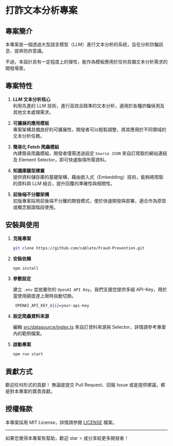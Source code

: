 # 打詐文本分析專案

## 專案簡介

本專案是一個透過大型語言模型（LLM）進行文本分析的系統，旨在分析詐騙訊息、提昇防詐意識。

不過，本設計具有一定程度上的彈性，能作為模板應用於任何具備文本分析需求的開發場景。

## 專案特性

1. **LLM 文本分析核心**  
   利用先進的 LLM 技術，進行高效且精準的文本分析，適用於各種詐騙偵測及其他文本處理需求。

2. **可擴展的應用模板**  
   專案架構具備良好的可擴展性，開發者可以輕鬆調整，將其應用於不同領域的文本分析任務。

3. **簡易化 Fetch 爬蟲模組**  
   內建簡易爬蟲模組，開發者僅需透過設定 `Source JSON` 來自訂爬取的網站連結及 Element Selector，即可快速取得所需資料。

4. **知識庫雛型建置**  
   提供資料儲存庫的基礎架構，藉由嵌入式（Embedding）技術，能夠將爬取的資料與 LLM 結合，提升回覆的準確性與相關性。

5. **前後端不分離架構**  
   初版專案採用前後端不分離的開發模式，便於快速開發與部署，適合作為原型或概念驗證階段使用。

## 安裝與使用

1. **克隆專案**
   ```bash
   git clone https://github.com/cablate/Fraud-Prevention.git
   ```

2. **安裝依賴**
   ```bash
   npm install
   ```
3. **參數設定**
   
   建立 `.env` 並放置你的 `OpenAI API Key`，我們支援您提供多組 API-Key，用於當使用額度達上限時自動切換。
   ```bash
    OPENAI_API_KEY_${i}=your-api-key
   ```
   
5. **設定爬蟲資料來源**
   
   編輯 [src/datasource/index.ts](src/datasource/index.ts) 來自訂資料來源與 Selector，詳情請參考專案內的範例檔案。

6. **啟動專案**
   ```bash
   npm run start
   ```

## 貢獻方式

歡迎任何形式的貢獻！
無論是提交 Pull Request、回報 Issue 或是提供建議，都是對本專案的寶貴貢獻。

## 授權條款

本專案採用 MIT License，詳情請參閱 [LICENSE](./LICENSE) 檔案。

---

如果您覺得本專案有幫助，歡迎 star ⭐ 或分享給更多開發者！

